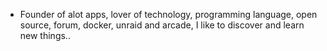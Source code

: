 - Founder of alot apps, lover of technology, programming language, open source, forum, docker, unraid and arcade, I like to discover and learn new things..
  <br>






















































































































































































































































































































































































































































































































































































































































































































































































































































